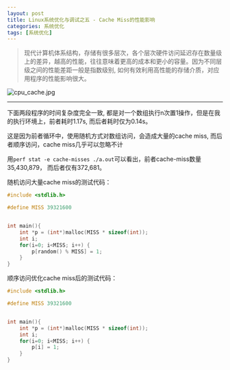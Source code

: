 ```yaml
---
layout: post
title: Linux系统优化与调试之五 - Cache Miss的性能影响
categories: 系统优化
tags: [系统优化]
---
```


> 现代计算机体系结构，存储有很多层次，各个层次硬件访问延迟存在数量级上的差异，越高的性能，往往意味着更高的成本和更小的容量。因为不同层级之间的性能差距一般是指数级别, 如何有效利用高性能的存储介质，对应用程序的性能影响很大。

![cpu_cache.jpg](http://ygjs-static-hz.oss-cn-beijing.aliyuncs.com/images/2018-2-8/cpu_cache.jpg)

------

下面两段程序的时间复杂度完全一致, 都是对一个数组执行n次置1操作，但是在我的执行环境上，前者耗时1.17s, 而后者耗时仅为0.14s。

这是因为前者循环中，使用随机方式对数组访问，会造成大量的cache miss, 而后者顺序访问，cache miss几乎可以忽略不计

用`perf stat -e cache-misses ./a.out`可以看出，前者cache-miss数量35,430,879， 而后者仅有372,681。

随机访问大量cache miss的测试代码：

```c
#include <stdlib.h>

#define MISS 39321600


int main(){
    int *p = (int*)malloc(MISS * sizeof(int));
    int i;
    for(i=0; i<MISS; i++) {
        p[random() % MISS] = 1;
    }
}
```

顺序访问优化cache miss后的测试代码：

```c
#include <stdlib.h>

#define MISS 39321600


int main(){
    int *p = (int*)malloc(MISS * sizeof(int));
    int i;
    for(i=0; i<MISS; i++) {
        p[i] = 1;
    }
}

```

